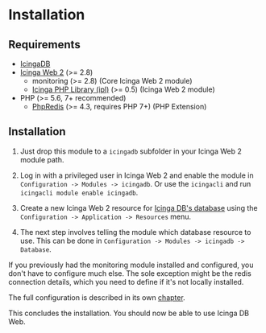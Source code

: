 # Installation

## Requirements

* [IcingaDB](https://github.com/Icinga/icingadb)
* [Icinga Web 2](https://github.com/Icinga/icingaweb2) (>= 2.8)
  * monitoring (>= 2.8) (Core Icinga Web 2 module)
  * [Icinga PHP Library (ipl)](https://github.com/Icinga/icingaweb2-module-ipl) (>= 0.5) (Icinga Web 2 module)
* PHP (>= 5.6, 7+ recommended)
  * [PhpRedis](https://github.com/phpredis/phpredis) (>= 4.3, requires PHP 7+) (PHP Extension)

## Installation

1. Just drop this module to a `icingadb` subfolder in your Icinga Web 2 module path.

2. Log in with a privileged user in Icinga Web 2 and enable the module in `Configuration -> Modules -> icingadb`.
Or use the `icingacli` and run `icingacli module enable icingadb`.

3. Create a new Icinga Web 2 resource for [Icinga DB's database](https://icinga.com/docs/icingadb/latest/doc/02-Installation/#configuring-mysql)
using the `Configuration -> Application -> Resources` menu.

4. The next step involves telling the module which database resource to use. This can be done in
`Configuration -> Modules -> icingadb -> Database`.

If you previously had the monitoring module installed and configured, you don't have to configure much else.
The sole exception might be the redis connection details, which you need to define if it's not locally installed.

The full configuration is described in its own [chapter](03-Configuration.md).

This concludes the installation. You should now be able to use Icinga DB Web.
